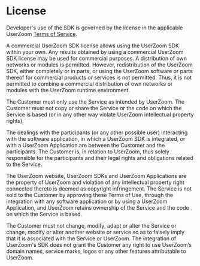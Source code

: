 # License

Developer's use of the SDK is governed by the license in the applicable UserZoom [Terms of Service][terms].

A commercial UserZoom SDK license allows using the UserZoom SDK within your own. Any results obtained by using a commercial UserZoom SDK license may be used for commercial purposes. A distribution of own networks or modules is permitted. However, redistribution of the UserZoom SDK, either completely or in parts, or using the UserZoom software or parts thereof for commercial products or services is not permitted. Thus, it is not permitted to combine a commercial distribution of own networks or modules with the UserZoom runtime environment.

The Customer must only use the Service as intended by UserZoom. The Customer must not copy or share the Service or the code on which the Service is based (or in any other way violate UserZoom intellectual property rights).

The dealings with the participants (or any other possible user) interacting with the software application, in which a UserZoom SDK is integrated, or with a UserZoom Application are between the Customer and the participants. The Customer is, in relation to UserZoom, thus solely responsible for the participants and their legal rights and obligations related to the Service.

The UserZoom website, UserZoom SDKs and UserZoom Applications are the property of UserZoom and violation of any intellectual property right connected thereto is deemed as copyright infringement. The Service is not sold to the Customer by approving these Terms of Use, through the integration with any software application or by using a UserZoom Application, and UserZoom retains ownership of the Service and the code on which the Service is based.

The Customer must not change, modify, adapt or alter the Service or change, modify or alter another website or service so as to falsely imply that it is associated with the Service or UserZoom.
The integration of UserZoom's SDK does not grant the Customer any right to use UserZoom’s domain names, service marks, logos or any other features attributable to UserZoom.


[terms]: https://s.userzoom.com/documents/UserZoom_Terms_of_Service.pdf